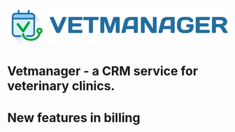 
![logo-vetmanager.svg](images%2Flogo-vetmanager.svg)

 # Vetmanager - a CRM service for veterinary clinics.

# New features in billing 